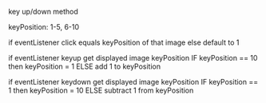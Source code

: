 key up/down method

keyPosition: 1-5, 6-10

if eventListener click 
    equals keyPosition of that image
else
    default to 1

if eventListener keyup
    get displayed image keyPosition
    IF keyPosition == 10 then keyPosition = 1
    ELSE add 1 to keyPosition

if eventListener keydown
    get displayed image keyPosition
    IF keyPosition == 1 then keyPosition = 10
    ELSE subtract 1 from keyPosition